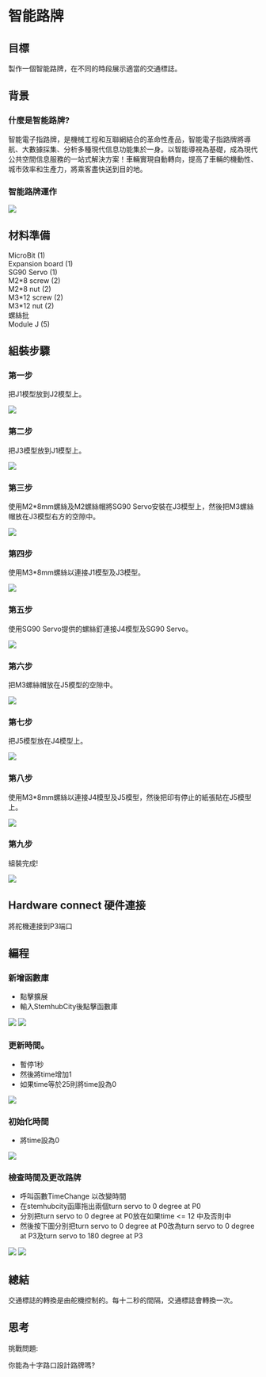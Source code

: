 # 智能路牌

## 目標
<P>
製作一個智能路牌，在不同的時段展示適當的交通標誌。
<P>

## 背景
### 什麼是智能路牌?
<P>
智能電子指路牌，是機械工程和互聯網結合的革命性產品，智能電子指路牌將導航、大數據採集、分析多種現代信息功能集於一身。以智能導視為基礎，成為現代公共空間信息服務的一站式解決方案！車輛實現自動轉向，提高了車輛的機動性、城市效率和生產力，將乘客盡快送到目的地。
<P>

### 智能路牌運作

![](picture/11/11_1.png)
 
## 材料準備
<P>
MicroBit (1)<BR>
Expansion board (1)<BR>
SG90 Servo (1)<BR>
M2*8 screw (2) <BR>
M2*8 nut (2)<BR>
M3*12 screw (2) <BR>
M3*12 nut (2) <BR>
螺絲批 <BR>
Module J (5)<BR>
<P>

## 組裝步驟
### 第一步
<P>
把J1模型放到J2模型上。
<P>
 
![](picture/11/11_2.png)

### 第二步
<P>
把J3模型放到J1模型上。
<P>
 
![](picture/11/11_3.png)

### 第三步
<P>
使用M2*8mm螺絲及M2螺絲帽將SG90 Servo安裝在J3模型上，然後把M3螺絲帽放在J3模型右方的空隙中。
<P>
 
![](picture/11/11_4.png)

### 第四步
<P>
使用M3*8mm螺絲以連接J1模型及J3模型。
<P>
 
![](picture/11/11_5.png)

### 第五步
<P>
使用SG90 Servo提供的螺絲釘連接J4模型及SG90 Servo。
<P>
 
![](picture/11/11_6.png)

### 第六步
<P>
把M3螺絲帽放在J5模型的空隙中。
<P>
 
![](picture/11/11_7.png)

### 第七步
<P>
把J5模型放在J4模型上。
<P>
 
![](picture/11/11_8.png)

### 第八步
<P>
使用M3*8mm螺絲以連接J4模型及J5模型，然後把印有停止的紙張貼在J5模型上。
<P>
 
![](picture/11/11_9.png)

### 第九步
<P>
組裝完成!
<P>
 
![](picture/11/11_10.png)

## Hardware connect 硬件連接
<P>
將舵機連接到P3端口
<P>

## 編程
### 新增函數庫

+ 點擊擴展
+ 輸入StemhubCity後點擊函數庫

![](picture/11/11_11.png)
![](picture/11/11_12.png)

### 更新時間。

+ 暫停1秒
+ 然後將time增加1
+ 如果time等於25則將time設為0

![](picture/11/11_13.png)

### 初始化時間

+ 將time設為0

![](picture/11/11_14.png)

### 檢查時間及更改路牌

+ 呼叫函數TimeChange 以改變時間
+ 在stemhubcity函庫拖出兩個turn servo to 0 degree at P0
+ 分別把turn servo to 0 degree at P0放在如果time <= 12 中及否則中
+ 然後按下圖分別把turn servo to 0 degree at P0改為turn servo to 0 degree at P3及turn servo to 180 degree at P3

![](picture/11/11_15.png)
![](picture/11/11_16.png)

## 總結
<P>
交通標誌的轉換是由舵機控制的。每十二秒的間隔，交通標誌會轉換一次。
<P>

## 思考
<P>
挑戰問題:
<P>
<P>
你能為十字路口設計路牌嗎?
<P>
